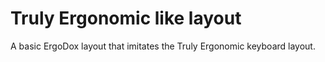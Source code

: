 # Truly Ergonomic like layout

A basic ErgoDox layout that imitates the Truly Ergonomic keyboard layout.
